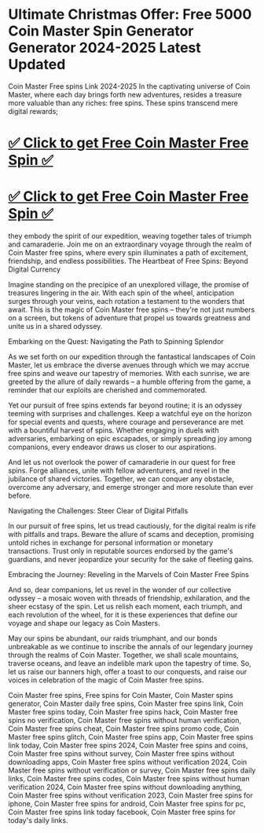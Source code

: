 # Ultimate Christmas Offer: Free 5000 Coin Master Spin Generator Generator 2024-2025 Latest Updated

Coin Master Free spins Link 2024-2025 In the captivating universe of Coin Master, where each day brings forth new adventures, resides a treasure more valuable than any riches: free spins. These spins transcend mere digital rewards;

# **[✅ Click to get Free Coin Master Free Spin ✅](https://tinyurl.com/mwppajyx)**

# **[✅ Click to get Free Coin Master Free Spin ✅](https://tinyurl.com/mwppajyx)**



they embody the spirit of our expedition, weaving together tales of triumph and camaraderie. Join me on an extraordinary voyage through the realm of Coin Master free spins, where every spin illuminates a path of excitement, friendship, and endless possibilities. The Heartbeat of Free Spins: Beyond Digital Currency

Imagine standing on the precipice of an unexplored village, the promise of treasures lingering in the air. With each spin of the wheel, anticipation surges through your veins, each rotation a testament to the wonders that await. This is the magic of Coin Master free spins – they're not just numbers on a screen, but tokens of adventure that propel us towards greatness and unite us in a shared odyssey.

Embarking on the Quest: Navigating the Path to Spinning Splendor

As we set forth on our expedition through the fantastical landscapes of Coin Master, let us embrace the diverse avenues through which we may accrue free spins and weave our tapestry of memories. With each sunrise, we are greeted by the allure of daily rewards – a humble offering from the game, a reminder that our exploits are cherished and commemorated.

Yet our pursuit of free spins extends far beyond routine; it is an odyssey teeming with surprises and challenges. Keep a watchful eye on the horizon for special events and quests, where courage and perseverance are met with a bountiful harvest of spins. Whether engaging in duels with adversaries, embarking on epic escapades, or simply spreading joy among companions, every endeavor draws us closer to our aspirations.

And let us not overlook the power of camaraderie in our quest for free spins. Forge alliances, unite with fellow adventurers, and revel in the jubilance of shared victories. Together, we can conquer any obstacle, overcome any adversary, and emerge stronger and more resolute than ever before.

Navigating the Challenges: Steer Clear of Digital Pitfalls

In our pursuit of free spins, let us tread cautiously, for the digital realm is rife with pitfalls and traps. Beware the allure of scams and deception, promising untold riches in exchange for personal information or monetary transactions. Trust only in reputable sources endorsed by the game's guardians, and never jeopardize your security for the sake of fleeting gains.

Embracing the Journey: Reveling in the Marvels of Coin Master Free Spins

And so, dear companions, let us revel in the wonder of our collective odyssey – a mosaic woven with threads of friendship, exhilaration, and the sheer ecstasy of the spin. Let us relish each moment, each triumph, and each revolution of the wheel, for it is these experiences that define our voyage and shape our legacy as Coin Masters.

May our spins be abundant, our raids triumphant, and our bonds unbreakable as we continue to inscribe the annals of our legendary journey through the realms of Coin Master. Together, we shall scale mountains, traverse oceans, and leave an indelible mark upon the tapestry of time. So, let us raise our banners high, offer a toast to our conquests, and raise our voices in celebration of the magic of Coin Master free spins.

Coin Master free spins, Free spins for Coin Master, Coin Master spins generator, Coin Master daily free spins, Coin Master free spins link, Coin Master free spins today, Coin Master free spins hack, Coin Master free spins no verification, Coin Master free spins without human verification, Coin Master free spins cheat, Coin Master free spins promo code, Coin Master free spins glitch, Coin Master free spins app, Coin Master free spins link today, Coin Master free spins 2024, Coin Master free spins and coins, Coin Master free spins without survey, Coin Master free spins without downloading apps, Coin Master free spins without verification 2024, Coin Master free spins without verification or survey, Coin Master free spins daily links, Coin Master free spins codes, Coin Master free spins without human verification 2024, Coin Master free spins without downloading anything, Coin Master free spins without verification 2023, Coin Master free spins for iphone, Coin Master free spins for android, Coin Master free spins for pc, Coin Master free spins link today facebook, Coin Master free spins for today's daily links. 


